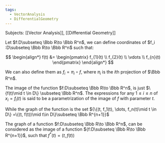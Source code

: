 ```yaml
---
tags:
  - VectorAnalysis
  - DifferentialGeometry
---
```

Subjects: [[Vector Analysis]], [[Differential Geometry]]

Let $f:D\subseteq \Bbb R\to \Bbb R^n$, we can define coordinates of $f_i :D\subseteq \Bbb R\to \Bbb R^n$ such that:

$$ \begin{align*} f(t) &= \begin{pmatrix} f_{1}(t) \\ f_{2}(t) \\ \vdots \\ f_{n}(t) \end{pmatrix} \end{align*} $$

We can also define them as $f_i = \pi_i \circ f$, where $\pi_i$ is the $i$th projection of $\Bbb R^n$.

The image of the function $f:D\subseteq \Bbb R\to \Bbb R^n$, is just $\{f(t)\mid t \in D\} \subseteq \Bbb R^n$. The expressions for any $1\le i \le n$ of $x_i = f_i(t)$ is said to be a parametrization of the image of $f$ with parameter $t$.

While the graph of the function is the set ${\{(t, f_1(t), \dots, f_n(t)\mid t \in D\} =\{(t, f(t))\mid t\in D\}\subseteq \Bbb R^{n+1}}$

The graph of a function $f:D\subseteq \Bbb R\to \Bbb R^n$, can be considered as the image of a function ${f:D\subseteq \Bbb R\to \Bbb R^{n+1}}$, such that $f^*(t) =(t, f(t))$